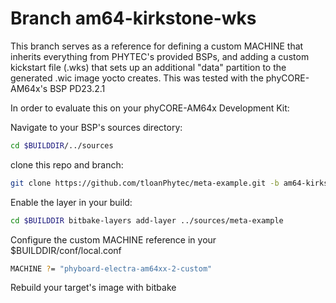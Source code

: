 # Branch am64-kirkstone-wks

This branch serves as a reference for defining a custom MACHINE that inherits everything from PHYTEC's provided BSPs, and adding a custom kickstart file (.wks) that sets up an additional "data" partition to the generated .wic image yocto creates.
This was tested with the phyCORE-AM64x's BSP PD23.2.1

In order to evaluate this on your phyCORE-AM64x Development Kit:

Navigate to your BSP's sources directory: 

```sh
cd $BUILDDIR/../sources
```

clone this repo and branch: 

```sh
git clone https://github.com/tloanPhytec/meta-example.git -b am64-kirkstone-wks
```

Enable the layer in your build: 

```sh
cd $BUILDDIR bitbake-layers add-layer ../sources/meta-example
```

Configure the custom MACHINE reference in your $BUILDDIR/conf/local.conf

```sh
MACHINE ?= "phyboard-electra-am64xx-2-custom"
```

Rebuild your target's image with bitbake

